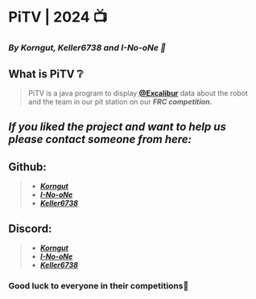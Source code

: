 # PiTV | 2024 📺
### *By Korngut, Keller6738 and I-No-oNe 🚀*

## What is PiTV ❔
> PiTV is a java program to display [**@Excalibur**](https://github.com/ExcaliburFRC) data about the robot and the team in our pit station on our ***FRC competition.***
## *If you liked the project and want to help us please contact someone from here:*
## Github:
>  - [***Korngut***](https://github.com/Korngut)
>  - [***I-No-oNe***](https://github.com/I-No-oNe)
>  - [***Keller6738***](https://github.com/Keller6738)
## Discord:
> - [***Korngut***](https://discord.com/users/1118946299560067142)
> - [***I-No-oNe***](https://discord.com/users/1051897115447660697)
> - [***Keller6738***](https://discord.com/users/1120983179281567774)
### Good luck to everyone in their competitions🤖
